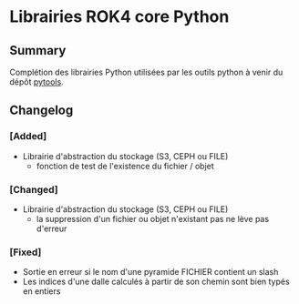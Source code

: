 # Librairies ROK4 core Python

## Summary

Complétion des librairies Python utilisées par les outils python à venir du dépôt [pytools](https://github.com/rok4/pytools).

## Changelog

### [Added]

* Librairie d'abstraction du stockage (S3, CEPH ou FILE)
  * fonction de test de l'existence du fichier / objet

### [Changed]

* Librairie d'abstraction du stockage (S3, CEPH ou FILE)
  * la suppression d'un fichier ou objet n'existant pas ne lève pas d'erreur

### [Fixed]

* Sortie en erreur si le nom d'une pyramide FICHIER contient un slash
* Les indices d'une dalle calculés à partir de son chemin sont bien typés en entiers

<!-- 
### [Added]

### [Changed]

### [Deprecated]

### [Removed]

### [Fixed]

### [Security] 
-->